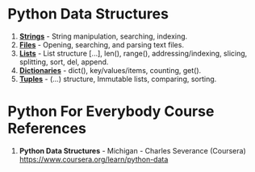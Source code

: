 #  Python Data Structures
1.  **[Strings](https://github.com/nkuhta/Python-Data-Structures/tree/master/1.%20Strings)**  - String manipulation, searching, indexing.  
2.  **[Files](https://github.com/nkuhta/Python-Data-Structures/tree/master/2.%20Files)** - Opening, searching, and parsing text files.  
3.  **[Lists](https://github.com/nkuhta/Python-Data-Structures/tree/master/3.%20Lists)** - List structure [...], len(), range(), addressing/indexing, slicing, splitting, sort, del, append.  
4.  **[Dictionaries](https://github.com/nkuhta/Python-Data-Structures/tree/master/4.%20Dictionaries)** - dict(), key/values/items, counting, get().
5.  **[Tuples](https://github.com/nkuhta/Python-Data-Structures/tree/master/5.%20Tuples)** - (...) structure, Immutable lists, comparing, sorting.  

#  Python For Everybody Course References
1.  **Python Data Structures** - Michigan - Charles Severance (Coursera)   
	https://www.coursera.org/learn/python-data  
